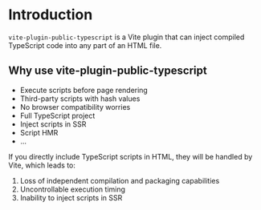 # Introduction

`vite-plugin-public-typescript` is a Vite plugin that can inject compiled TypeScript code into any part of an HTML file.

## Why use vite-plugin-public-typescript

- Execute scripts before page rendering
- Third-party scripts with hash values
- No browser compatibility worries
- Full TypeScript project
- Inject scripts in SSR
- Script HMR
- ...

If you directly include TypeScript scripts in HTML, they will be handled by Vite, which leads to:
1. Loss of independent compilation and packaging capabilities
2. Uncontrollable execution timing
3. Inability to inject scripts in SSR
